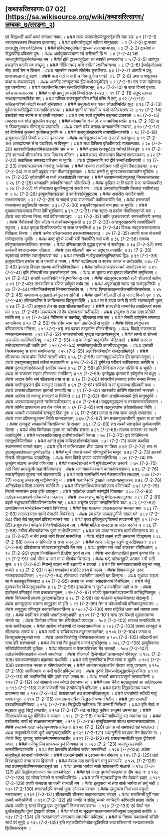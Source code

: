 ## [कथासरितसागरः 07 02] (https://sa.wikisource.org/wiki/कथासरित्सागरः/लम्बकः_७/तरङ्गः_२)

एवं विद्याधरीं भार्यां भव्यां रत्नप्रभां नवाम् । ### तस्य प्राप्तवतोऽन्येद्युस्तद्वेश्मनि तया सह ॥ १ (7-2-1)
नरवाहनदत्तस्य स्थितस्य प्रातराययुः । ### दर्शनार्थमुपद्वारं सचिवा गोमुखादयः ॥ २ (7-2-2)
द्वाःस्थया क्षणरुद्धेषु तेष्वत्रावेदितेष्वथ । ### प्रविष्टेष्वादृतेष्वेतां द्वाःस्थां रत्नप्रभाभ्यधात् ॥ ३ (7-2-3)
द्वारमेषां न रोद्धव्यमिह प्रविशतां पुनः । ### आर्यपुत्रवयस्यानां स्वं शरीरममी हि नः ॥ ४ (7-2-4)
रक्षा चान्तःपुरेष्वीदृङ्नैवमेतन्मतं मम । ### इति द्वाःस्थामुदित्वा सा स्वपतिं तमथाब्रवीत् ॥ ५ (7-2-5)
आर्यपुत्र प्रसङ्गेन वदामि तव तच्छृणु । ### नीतिमात्रमहं मन्ये स्त्रीणां रक्षानियन्त्रणम् ॥ ६ (7-2-6)
ईर्ष्याकृतोऽथवा मोहः कार्यं तेन न किंचन । ### महत्तरेण रक्ष्यन्ते शीलेनैव कुलस्त्रियः ॥ ७ (7-2-7)
धातापि न प्रभुः प्रायश्चपलानां तु रक्षणे । ### मत्ता नदी च नारी च नियन्तुं केन पार्यते ॥ ८ (7-2-8)
तथा च श्रयूतामत्र कथां वः कथयाम्यहम् । ### अस्तीह रत्नकूटाख्यं द्वीपं मध्येऽम्बुधेर्महत् ॥ ९ (7-2-9)
तत्र राजा महोत्साहः पुरा परमवैष्णवः । ### यथार्थेनाभिधानेन रत्नाधिपतिरित्यभूत् ॥ १० (7-2-10)
स राजा विजयं पृथ्व्याः सर्वराजात्मजास्तथा । ### भार्याः प्राप्तुं तपस्तेपे विष्णोराराधनं महत् ॥ ११ (7-2-11)
संतुष्टस्तपसा साक्षाद्भगवानादिदेश तम् । ### उत्तिष्ठ राजंस्तुष्टोऽस्मि तदिदं वच्मि ते शृणु ॥ १२ (7-2-12)
कलिङ्गविषये कोऽपि गन्धर्वो मुनिशापतः । ### समुत्पन्नो गजः श्वेतः श्वेतरश्मिरिति श्रुतः ॥ १३ (7-2-13)
पूर्वजन्मतपःसिद्धियोगान्मद्भक्तितस्तथा । ### ज्ञानी गगनगामी च गजो जातिस्मरश्च सः ॥ १४ (7-2-14)
दत्तादेशो मया स्वप्ने स च हस्ती महांस्तव । ### एत्य स्वयं द्युमार्गेण वाहनत्वं प्रपत्स्यते ॥ १५ (7-2-15)
तमारुह्य गजं श्वेतं सुरेभमिव वज्रभृत् । ### व्योममार्गेण यं यं त्वं राजानमभियास्यसि ॥ १६ (7-2-16)
स स दिव्यानुभावाय भीतस्तुभ्यं प्रदास्यति । ### स्वप्ने मयैव दत्ताज्ञः कन्यादाननिभात्करम् ॥ १७ (7-2-17)
एवं विजेष्यसे कृत्स्नां पृथ्वीमन्तःपुराणि च । ### राजपुत्रीसहस्राणि त्वमशीतिमवाप्यसि ॥ १८ (7-2-18)
इत्युक्त्वान्तर्हिते विष्णौ स राजा कृतपारणः । ### अन्येद्युरागतं व्योम्ना तं ददर्श गजं शुभम् ॥ १९ (7-2-19)
आरुह्योपनतं तं च यथादिष्टः स विष्णुना । ### तथा विजित्य पृथिवीमाजह्रे राजकन्यकाः ॥ २० (7-2-20)
सहस्राशीतिसंख्याभिस्ततस्ताभिः समं च सः । ### उवास रत्नकूटेऽत्र यथेच्छं विहरन्नृपः ॥ २१ (7-2-21)
शान्त्यर्थं शीतरश्मेश्च तस्य दिव्यस्य दन्तिनः । ### प्रत्यहं भोजयामास विप्राणां शतपञ्चकम् ॥ २२ (7-2-22)
कदाचिच्च तमारुह्य परिभ्रम्य स भूपतिः । ### द्वीपान्तराणि स्वं द्वीपं रत्नाधिपतिराययौ ॥ २३ (7-2-23)
तत्रावतरतस्तस्य गगनात्तु गजोत्तमम् । ### चञ्चवा तार्क्ष्योद्भवः पक्षी मूर्ध्नि दैवादताडयत् ॥ २४ (7-2-24)
स च पक्षी प्रदुद्राव राज्ञा तीक्ष्णाङ्कुशाहतः । ### हस्ती तु भूमावपतच्चञ्च्वाघातेन मूर्च्छितः ॥ २५ (7-2-25)
नृपेऽवतीर्णे स गजो लब्धसंज्ञोऽपि नाशकत् । ### उत्थाप्यमानोऽप्युत्थातुं निरस्तकवलग्रहः ॥ २६ (7-2-26)
पञ्चाहानि तथैवास्मिन्वारणे पतितस्थिते । ### दुःखितः स निराहारो राजा चाप्येवमब्रवीत् ॥ २७ (7-2-27)
भो लोकपाला ब्रूतास्मिन्नुपायं संकटे मम । ### अन्यथोपहरिष्यामि छित्त्वाहं स्वशिरोऽद्य वः ॥ २८ (7-2-28)
इत्युक्त्वैवात्तखड्गं तं स्वशिरश्छेत्तुमुद्यतम् । ### अशरीरा जगादैवं वाणी तत्क्षणमम्बरात् ॥ २९ (7-2-29)
मा साहसं कृथा राजन्साध्वी काचित्करोति चेत् । ### हस्तस्पर्शं गजस्यास्य तदुत्तिष्ठति नान्यथा ॥ ३० (7-2-30)
तच्छ्रुत्वैवामृतलतां नाम हृष्टः स भूपतिः । ### मुख्यामानाययामास निजां देवीं सुरक्षिताम् ॥ ३१ (7-2-31)
तया स्पृष्टः स हस्तेन नोदतिष्ठद्गजो यदा । ### तदा सोऽन्या निजाः सर्वा देवीरानाययन्नृपः ॥ ३२ (7-2-32)
ताभिः कृतकरस्पर्शः समस्ताभिरपि क्रमात् । ### नैवोत्तस्थौ द्विपः सोऽत्र न तास्वेकाप्यभूत्सती ॥ ३३ (7-2-33)
अन्तःपुरसहस्राणि तामशीतिमपि स्फुटम् । ### दृष्ट्वा विलज्जितान्येव स राजा जनसंनिधौ ॥ ३४ (7-2-34)
विलक्षः स्वपुरात्तस्मादानाय्य निखिलाः स्त्रियः । ### क्रमेण हस्तिनस्तस्य हस्तस्पर्शमकारयत् ॥ ३५ (7-2-35)
तथापि यत्स नोत्तस्थौ गजेन्द्रस्तत्स भूपतिः । ### कष्टं पुरे मे साध्वी स्त्री नैकापीति त्रपां ययौ ॥ ३६ (7-2-36)
तावच्च हर्षगुप्ताख्यस्ताम्रलित्याः समागतः । ### वणिक्तत्राययौ बुद्ध्वा वृत्तान्तं तं सकौतुकः ॥ ३७ (7-2-37)
तस्य कर्मकरी पश्चादाजगाम पतिव्रता । ### एका शीलवती नाम सा तद्दृष्ट्वा तमब्रवीत् ॥ ३८ (7-2-38)
स्पृशाम्यहं करेणैतं स्वभर्तुश्चापरो मया । ### मनसापि न चेद्ध्यातस्तदुत्तिष्ठत्वयं द्विपः ॥ ३९ (7-2-39)
इत्युक्त्वोपेत्य हस्तेन सा च पस्पर्श तं गजम् । ### उदतिष्ठत्स च स्वस्थः कवलं च ततोऽग्रहीत् ॥ ४० (7-2-40)
इमास्ता विरलाः साध्व्यः काश्चिदेवेश्वरोपमाः । ### सर्गपालनसंहारसमर्था जगतोऽस्य याः ॥ ४१ (7-2-41)
इति शीलवतीं तत्र कृतकोलाहलो जनः । ### तां तुष्टाव तदा दृष्ट्वा श्वेतरश्मिं तमुत्थितम् ॥ ४२ (7-2-42)
राजापि रत्नाधिपतिः परितुष्याभिनन्द्य ताम् । ### सोऽपूरयदसंख्यातै रत्नैः शीलवतीं सतीम् ॥ ४३ (7-2-43)
तत्स्वामिनं च वणिजं हर्षगुप्तं तथैव तम् । ### अपूजयद्ददौ चास्य गृहं राजगृहान्तिके ॥ ४४ (7-2-44)
परिवर्जितसंस्पर्शा निजभार्यास्तथैव सः । ### पिण्डाच्छादनमात्रैकभागिनीरकरोत्ततः ॥ ४५ (7-2-45)
अथानाय्य कृताहारो हर्षगुप्तस्य संनिधौ । ### साध्वीं शीलवतीं तां स जगाद विजने नृपः ॥ ४६ (7-2-46)
शीलवत्यस्ति ते काचित्कन्या पितृकुलादिति । ### तां मे दापय जाने हि सापि स्यात्त्वादृशी भुवम् ॥ ४७ (7-2-47)
इत्युक्ता तेन सा राज्ञा शीलवत्यब्रवीत्तदा । ### राजदत्तेति नाम्नास्ति ताम्रलिप्त्यां स्वसा मम ॥ ४८ (7-2-48)
उपयच्छस्व तां देव श्लाघ्यरूपां यदीच्छसि । ### इत्युक्तः स तया राज्ञा प्रतिपेदे तथेति तत् ॥ ४९ (7-2-49)
निश्चित्य च तदन्येद्युः शीलवत्या तया सह । ### तेनापि हर्षगुप्तेन तमारुह्य स्वगामिनम् ॥ ५० (7-2-50)
श्वेतरश्मिं स्वयं गत्वा ताम्रलिप्तीं स भूपतिः । ### विवेश हर्षगुप्तस्य वणिजस्तस्य मन्दिरम् ॥ ५१ (7-2-51)
तत्र पप्रच्छ तदहर्लग्नं शीलवतीस्वसुः । ### विवाहे राजदत्ताया गणकानात्मनस्तथा ॥ ५२ (7-2-52)
गणकाश्चोभयोः पृष्ट्वा नक्षत्राण्येवमब्रुवन् । ### लग्नो वां शोभनो राजन्नस्ति मासेष्वितस्त्रिषु ॥ ५३ (7-2-53)
अद्य वा विद्यते यादृक्तेनैषा चेद्विवाह्यते । ### राजदत्ता ततोऽवश्यमसाध्वी भवति प्रभो ॥ ५४ (7-2-54)
गणकैरेवमुक्तोऽपि कमनीयवधूत्सुकः । ### एकाकी चिरमस्थास्नुः स राजा समचिन्तयत् ॥ ५५ (7-2-55)
अलं विचारेणाद्यैव राजदत्तामिहोद्वहे । ### शीलवत्याः स्वसा ह्येषा निर्दर्पा नासती भवेत् ॥ ५६ (7-2-56)
यत्तत्समुद्रमध्येऽस्ति द्वीपखण्डममानुषम् । ### एकशून्यचतुःशालं तत्रैतां स्थापयामि च ॥ ५७ (7-2-57)
दुर्गमेऽत्र परीवारं स्त्रीरेवास्याः करोमि च । ### पुरुषादर्शनादेवमसती स्यादियं कथम् ॥ ५८ (7-2-58)
इति निश्चित्य तदहः परिणिन्ये स भूपतिः । ### तां राजदत्तां सहसा शीलवत्या समर्पिताम् ॥ ५९ (7-2-59)
कृतोद्वाहः कृताचारो हर्षगुप्तेन तां वधूम् । ### आदाय तेनैव समं शीलवत्या तया च सः ॥ ६० (7-2-60)
श्वेतरश्मिं तमारुह्य क्षणेन नभसा निजम् । ### मार्गोन्मुखजनं द्वीपं रत्नकूटं तदाययौ ॥ ६१ (7-2-61)
संविभेजे च तां भूयस्तथा शीलवतीं यथा । ### प्राप्तसाध्वीव्रतफला कृतार्था समपादि सा ॥ ६२ (7-2-62)
ततस्तत्रैव करिणि श्वेतरश्मौ नभश्चरे । ### आरोप्य तां नववधूं राजदत्तां स चिन्तिते ॥ ६३ (7-2-63)
नीत्वा तत्राब्धिमध्यस्ये द्वीपे मानुषदुर्गमे । ### आस्थापयच्चतुःशाले नारीभयपरिच्छदाम् ॥ ६४ (7-2-64)
यद्यद्वस्तूपयुक्तं च तस्यास्तत्तदविश्वसन् । ### व्योमैव प्रापयामास तत्र तेन गजेन सः ॥ ६५ (7-2-65)
स्वयं तदनुरक्तश्च तत्रैवासीत्सदा निशि । ### आययौ राजकार्यार्थं रत्नकूटं दिवा पुनः ॥ ६६ (7-2-66)
एकदा स तया साकं प्रत्यूषे राजदत्तया । ### राजा प्रतिघ्नन्दुःस्वप्नं सिषेवे पानमङ्गलम् ॥ ६७ (7-2-67)
तेन मत्ताममुञ्चन्तीमपि मुक्त्वा स तां ययौ । ### रत्नकूटं स्वकार्यार्थं नित्यस्निग्धा हि राजता ॥ ६८ (7-2-68)
तत्र तस्थौ सशङ्केन कुर्वन्कार्याणि चेतसा । ### क्षीबा किमेकका मुक्ता सा त्वयेतीव शंसता ॥ ६९ (7-2-69)
तावच्च राजदत्ता सा स्थाने तत्रातिदुर्गमे । ### महानसादिव्यग्रासु दासीष्वेकाकिनी स्थिता ॥ ७० (7-2-70)
द्वारे विधिमिवान्यं तत्तद्रक्षाविजिगीषया । ### आगतं पुरुषं कंचिद्ददर्शाश्चर्यदायकम् ॥ ७१ (7-2-71)
कस्त्वं कथमिदं स्थानमगम्यं चागतो भवान् । ### इति तं चान्तिकप्राप्तं क्षीबा पप्रच्छ सा किल ॥ ७२ (7-2-72)
ततः स दृष्टबहुलक्लेशस्तां पुरुषोऽब्रवीत् । ### मुग्धे पवनसेनाख्यो वणिक्पुत्रोस्मि माथुरः ॥ ७३ (7-2-73)
हृतस्वो गोत्रजैः सोऽहमनाथः प्रमयात्पितुः । ### गत्वा विदेशे कृपणां परसेवामशिश्रियम् ॥ ७४ (7-2-74)
ततः कृच्छ्रेण संप्राप्य धनलेशं वणिज्यया । ### गच्छन्देशान्तरं मार्गे मुषितोऽस्म्येत्य तस्करैः ॥ ७५ (7-2-75)
ततो भिक्षां भ्रमंस्तुल्यैः सहान्यैर्गतवानहम् । ### रत्नानामाकरस्थानं कनकक्षेत्रसंज्ञकम् ॥ ७६ (7-2-76)
तत्राङ्गीकृत्य भूपस्य भागं संवत्सरावधि । ### खाते खनन्क्षितिं रत्नं नैकमप्यऽस्मि लब्धवान् ॥ ७७ (7-2-77)
नन्दत्सु लब्धरत्नेषु मद्विधेष्वपरेषु च । ### गत्वाब्धितीरे दुःखार्तः काष्ठान्यहमुपाहरम् ॥ ७८ (7-2-78)
अग्निप्रवेशाय चितां यावत्तत्र करोमि तैः । ### जीवदत्ताभिधस्तावत्कोऽप्यत्र वणिगाययौ ॥ ७९ (7-2-79)
निवार्य मरणात्तेन दत्त्वा वृत्तिं दयालुना । ### गृहीतोऽहं प्रवहणे स्वर्णद्वीपं यियासता ॥ ८० (7-2-80)
ततोऽकस्मात्प्रवहणेनाब्धिमध्येन गच्छताम् । ### पञ्चस्वहःसु यातेषु मेघोऽकस्माददृश्यत ॥ ८१ (7-2-81)
प्रवृष्टे स्थूलधाराभिर्मेघेऽस्मिन्मारुतेन तत् । ### अघूर्णत प्रवहणं मत्तहस्तिशिरो यथा ॥ ८२ (7-2-82)
क्षणान्निमज्ज्य भग्नेऽस्मिन्यानपात्रे विधेर्वशात् । ### एकः फलहकः प्राप्तस्तत्कालं मज्जता मया ॥ ८३ (7-2-83)
तदारूढस्ततः शान्ते मेघाटोपे विधेर्वशात् । ### इमं प्रदेशं प्राप्याहमुत्तीर्णः सांप्रतं वने ॥ ८४ (7-2-84)
वीक्ष्य चेदं चतुःशालं प्रविश्याभ्यन्तरं मया । ### दृष्टा दृष्टिसुधावृष्टिस्त्वं तापशमनी शुभे ॥ ५ (7-2-85)
इत्युक्तवन्तं पर्यङ्के निवेश्यैवालिलिङ्ग तम् । ### मोहिता राजदत्ता सा मदेन मदनेन च ॥ ८६ (7-2-86)
स्त्रीत्वं क्षीबत्वमेकान्तः पुंसो लाभोऽनियन्त्रणा । ### यत्र पञ्चाग्नयस्तत्र वार्ता शीलतृणस्य का ॥ ८७ (7-2-87)
न चैवं क्षमते नारी विचारं मारमोहिता । ### यदियं चकमे राज्ञी तमकाम्यं विपद्गतम् ॥ ८८ (7-2-88)
तावच्च रत्नाधिपतिः स राजा रत्नकूटतः । ### आजगामोत्सुकस्तूर्णं द्युचरद्विपवाहनः ॥ ८९ (7-2-89)
प्रविशंश्चात्र सोऽपश्यत्तादृशेनापि तेन ताम् । ### पुरुषेण समं भार्यां राजदत्तां रतिस्थिताम् ॥ ९० (7-2-90)
दृष्ट्वा जिघांसितमपि क्षितीशः पुरुषं स तम् । ### नावधीत्पादपतितं ब्रुवाणं कृपणा गिरः ॥ ९१ (7-2-91)
भार्यां भीतां च मत्तां तां स वीक्ष्यैवमचिन्तयत् । ### मद्ये मारैकसुहृदि प्रसक्ता स्त्री सती कुतः ॥ ९२ (7-2-92)
नियन्तुं चपला नारी रक्षयापि न शक्यते । ### किं नामोत्पातवाताली बाहुभ्यां जातु बध्यते ॥ ९३ (7-2-93)
न कृतं गणकोक्तं यत्तदिदं तस्य मे फलम् । ### विपाककटुकं तस्य नाप्तवाक्यावधीरणम् ॥ ९४ (7-2-94)
शीलवत्याः स्वसेतीमां जानतो बत विस्मृता । ### सुधायाः सहजा सा मे कालकूटविषच्छटा ॥ ९५ (7-2-95)
अथवा कः समर्थः स्यादसंभाव्यं विचेष्टितम् । ### जेतुं पुरुषकारेण विधेरद्भुतकर्मणः ॥ ९६ (7-2-96)
इत्यालोच्य न चुक्रोध कस्मैचित्तं जहौ च सः । ### पृष्टोदन्तं वणिक्पुत्रं राजा प्रच्छन्नकामुकम् ॥ ९७ (7-2-97)
सोऽपि मुक्तस्ततोऽपश्यन्गतिं कांचिद्वणिक्सुतः । ### निर्गत्याब्धौ प्रवहणं दूरादागच्छदैक्षत ॥ ९८ (7-2-98)
ततः फलहकं भूयस्तमेवारुह्य सोऽम्बुधौ । ### भ्रमन्पूत्कृत्य चक्रन्द मामुद्धरत भो इति ॥ ९९ (7-2-99)
तेन तं क्रोधवर्माख्यो वणिक्तद्यानपात्रगः । ### समुद्धृत्य वणिक्पुत्रं चकारान्तिकवर्तिनम् ॥ १०० (7-2-100)
यस्य यद्विहितं धात्रा कर्म नाशाय तस्य तत् । ### पदवीं यत्र तत्रापि धावतोऽप्यनुधावति ॥ १०१ (7-2-101)
यत्स तत्र स्थितो मूढस्तत्पत्न्या संगतो रहः । ### विलोक्य वणिजा तेन क्षेपितोऽब्धौ व्यपद्यत ॥ १०२ (7-2-102)
तावच्च रत्नाधिपतिः स राजा सपरिच्छदाम् । ### आरोप्य श्वेतरश्मौ तां राजदत्तामकोपनः ॥ १०३ (7-2-103)
प्रापय्य रत्नकूटं च शीलवत्याः समर्प्य च । ### तस्यै च सचिवेभ्यश्च तद्वृत्तान्तमवर्णयत् ॥ १०४ (7-2-104)
जगाद च कियद्दुःखमनुभूतमहो मया । ### असारविरसेष्वेषु भोगेष्वासक्तचेतसा ॥ १०५ (7-2-105)
तदिदानीं वनं गत्वा हरिं शरणमाश्रये । ### येन स्यां नैव दुःखानां भाजनं पुनरीदृशाम् ॥ १०६ (7-2-106)
इत्यूचिवान्स सचिवैर्वार्यमाणोऽपि दुःखितः । ### शीलवत्या च वैराग्यान्निश्चयं नैव तज्जहौ ॥ १०७ (7-2-107)
ततोऽर्धमर्पयित्वादावेकं साध्व्यै स्वकोषतः । ### शीलवत्यै द्विजेभ्योऽर्धं दत्त्वान्यद्भोगनिस्पृहः ॥ १०८ (7-2-108)
पापभञ्जनसंज्ञाय ब्राह्मणाय यथाविधि । ### ददौ गुणगरिष्ठाय निजं राज्यं स भूपतिः ॥ १०९ (7-2-109)
दत्तराज्यश्च नभसा स गमिष्यंस्तपोवनम् । ### आनाययच्छ्वेतरश्मिं पौराणां साश्रु पश्यताम् ॥ ११० (7-2-110)
आनीतमात्रः स करी शरीरं प्रविमुच्य तत् । ### पुरुषो दिव्यरूपोऽभूद्धारकेयूरराजितः ॥ १११ (7-2-111)
को भवान्किमिदं चेति पृष्टो राज्ञा जगाद सः । ### गन्धर्वौ भ्रातरावावामुभौ मलयवासिनौ ॥ ११२ (7-2-112)
अहं सोमप्रभो नाम ज्येष्ठो देवप्रभश्च सः । ### तस्य चैकैव मद्भ्रातुर्भार्या सा चातिवल्लभा ॥ ११३ (7-2-113)
स तां राजवतीं नाम कृत्वोत्सङ्गे परिभ्रमन् । ### एकदा सिद्धवासाख्यं स्थानं प्रायान्मया सह ॥ ११४ (7-2-114)
केशवायतने तत्र वयमभ्यर्चिताच्युताः । ### प्रावर्तामहि सर्वेऽपि गातुं भगवतः पुरः ॥ ११५ (7-2-115)
तावदागत्य तत्रैकः सिद्धस्तां श्रव्यगायिनीम् । ### दृशा राजवतीं पश्यन्नतिष्ठदनिमेषया ॥ ११६ (7-2-116)
सिद्धोऽपि साभिलाषः किं परनारीं निरीक्षसे । ### इति सेर्ष्यः स मद्भ्राता क्रुद्धः सिद्धं तमब्रवीत् ॥ ११७ (7-2-117)
ततः स सिद्धः कुपितः शप्तुमेवं तमभ्यधात् । ### गीताश्चर्यान्मया मूढ वीक्षितेयं न कामतः ॥ ११८ (7-2-118)
तन्मर्त्ययोनावीर्ष्यालुः पत त्वमनया सह । ### पश्यैतामेव भार्यां त्वं साक्षात्तत्रान्यसंगताम् ॥ ११९ (7-2-119)
इत्यूचिवान्मया सोऽथ बाल्यात्तच्छापकोपतः । ### हस्तस्थेनाहतः क्रीडामृण्मयश्वेतहस्तिना ॥ १२० (7-2-120)
ततः स मां समशपद्येनाहं भवताहतः । ### तादृक्श्वेतो गजो भूमौ भवानुत्पद्यतामिति ॥ १२१ (7-2-121)
अथानुनीतो मद्भ्रात्रा तेन देवप्रभेण सः । ### सिद्धः कृपालुः शापान्तमेवमस्माकमब्रवीत् ॥ १२२ (7-2-122)
हरेः प्रसादान्मर्त्योऽपि भूत्वा द्वीपेश्वरो भवान् । ### गजीभूतमिमं प्राप्स्यस्यनुजं दिव्यवाहनम् ॥ १२३ (7-2-123)
अन्तःपुरसहस्राणि त्वमशीतिमवाप्स्यसि । ### तेषां वेत्स्यसि दौःशील्यं सर्वेषां जनसंनिधौ ॥ १२४ (7-2-124)
अथैतां मानुषीभूतां स्वभार्यां परिणेष्यसि । ### प्रत्यक्षमेनामपि च द्रक्ष्यस्यन्येन संगताम् ॥ १२५ (7-2-125)
ततो विरक्तहृदयो दत्त्वा राज्यं द्विजन्मने । ### देवप्रभ यदा शान्तो वनं गन्तुं प्रवत्स्यसि ॥ १२६ (7-2-126)
तदा प्रथममुक्तेऽस्मिन्गजत्वादनुजे तव । ### अनया भार्यया साकं शापात्त्वमपि मोक्ष्यसे ॥ १२७ (7-2-127)
इति सिद्धोक्तशापान्ता वयं प्राक्कर्मभेदतः । ### एवं जाताः पृथग्योगाच्छापान्तः सैष चाद्य नः ॥ १२८ (7-2-128)
एवं सोमप्रभेणोक्ते स रत्नाधिपतिर्नृपः । ### जातिं स्मृत्वाब्रवीद्धन्त सैष देवप्रभो ह्यहम् ॥ १२९ (7-2-129)
एषापि राजदत्ता सा पत्नी राजवती मम । ### इत्युक्त्वा स तया साकं भार्यया तां तनुं जहौ ॥ १३० (7-2-130)
क्षणात्सर्वेऽपि गन्धर्वा भूत्वा लोकस्य पश्यतः । ### खमुत्पत्य निजं धाम ययुस्ते मलयाचलम् ॥ १३१ (7-2-131)
शीलवत्यपि शीलस्य माहात्म्यात्प्राप्य संपदम् । ### ताम्रलिप्तीं पुरीं गत्वा तस्थौ धर्मोपसेविनी ॥ १३२ (7-2-132)
इति जगति न रक्षितुं समर्थः क्वचिदपि कश्चिदपि प्रसह्य नारीम् । ### अवति तु सततं विशुद्ध एकः कुलयुवतीं निजसत्त्वपाशबन्धः ॥ १३३ (7-2-133)
एवं चेर्ष्या नाम दुःखैकहेतुर्दोषः पुंसां द्वेषदायी परेषाम् । ### योऽयं मा भूद्रक्षणायाङ्गनानामत्यौत्सुक्यं प्रत्युतासां करोति ॥ १३४ (7-2-134)
इति नरवाहनदत्तो रत्नप्रभया स्वभार्यया कथिताम् । ### स निशम्य कथामर्थ्यां सचिवैः सार्धं परं मुमुदे ॥ १३५ (7-2-135)
इति महाकविश्रीसोमदेवभट्टविरचिते कथासरित्सागरे रत्नप्रभालम्बके द्वितीयस्तरङ्गः । 
